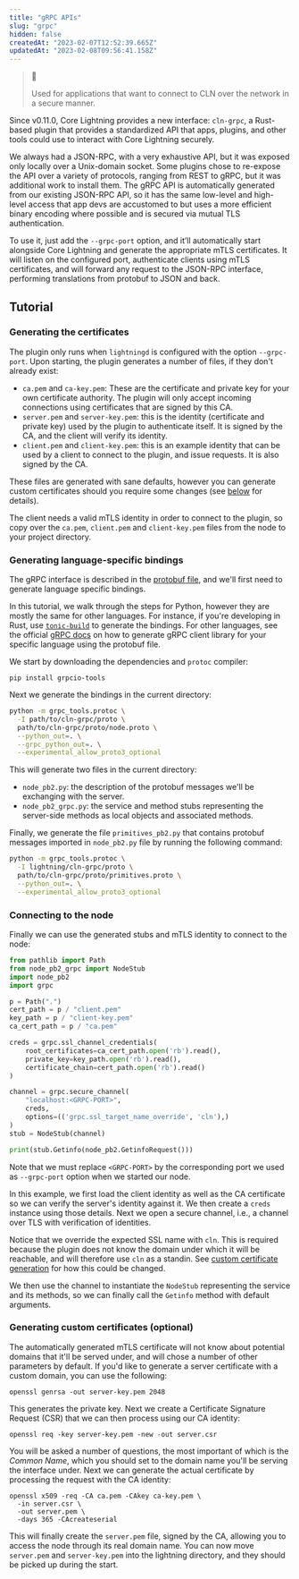 ```yaml
---
title: "gRPC APIs"
slug: "grpc"
hidden: false
createdAt: "2023-02-07T12:52:39.665Z"
updatedAt: "2023-02-08T09:56:41.158Z"
---
```

> 📘
>
> Used for applications that want to connect to CLN over the network in a secure manner.

Since v0.11.0, Core Lightning provides a new interface: `cln-grpc`, a Rust-based plugin that provides a standardized API that apps, plugins, and other tools could use to interact with Core Lightning securely.

We always had a JSON-RPC, with a very exhaustive API, but it was exposed only locally over a Unix-domain socket. Some plugins chose to re-expose the API over a variety of protocols, ranging from REST to gRPC, but it was additional work to install them. The gRPC API is automatically generated from our existing JSON-RPC API, so it has the same low-level and high-level access that app devs are accustomed to but uses a more efficient binary encoding where possible and is secured via mutual TLS authentication.

To use it, just add the `--grpc-port` option, and it’ll automatically start alongside Core Lightning and generate the appropriate mTLS certificates. It will listen on the configured port, authenticate clients using mTLS certificates, and will forward any request to the JSON-RPC interface, performing translations from protobuf to JSON and back.

## Tutorial

### Generating the certificates

The plugin only runs when `lightningd` is configured with the option `--grpc-port`. Upon starting, the plugin generates a number of files, if they don't already exist:

- `ca.pem` and `ca-key.pem`: These are the certificate and private key for your own certificate authority. The plugin will only accept incoming connections using certificates that are signed by this CA.
- `server.pem` and `server-key.pem`: this is the identity (certificate and private key) used by the plugin to authenticate itself. It is signed by the CA, and the client will verify its identity.
- `client.pem` and `client-key.pem`: this is an example identity that can be used by a client to connect to the plugin, and issue requests. It is also signed by the CA.

These files are generated with sane defaults, however you can generate custom certificates should you require some changes (see [below](doc:app-development#generating-custom-certificates) for details).

The client needs a valid mTLS identity in order to connect to the plugin, so copy over the `ca.pem`, `client.pem` and `client-key.pem` files from the node to your project directory.

### Generating language-specific bindings

The gRPC interface is described in the [protobuf file](https://github.com/ElementsProject/lightning/blob/master/cln-grpc/proto/node.proto), and we'll first need to generate language specific bindings.

In this tutorial, we walk through the steps for Python, however they are mostly the same for other languages. For instance, if you're developing in Rust, use [`tonic-build`](https://docs.rs/tonic-build/latest/tonic_build/) to generate the bindings. For other languages, see the official [gRPC docs](https://grpc.io/docs/languages/) on how to generate gRPC client library for your specific language using the protobuf file.

We start by downloading the dependencies and `protoc` compiler:

```shell
pip install grpcio-tools
```



Next we generate the bindings in the current directory:

```bash
python -m grpc_tools.protoc \
  -I path/to/cln-grpc/proto \
  path/to/cln-grpc/proto/node.proto \
  --python_out=. \
  --grpc_python_out=. \
  --experimental_allow_proto3_optional
```

This will generate two files in the current directory:

- `node_pb2.py`: the description of the protobuf messages we'll be exchanging with the server.
- `node_pb2_grpc.py`: the service and method stubs representing the server-side methods as local objects and associated methods.

Finally, we generate the file `primitives_pb2.py` that contains
protobuf messages imported in `node_pb2.py` file by running the
following command:

```bash
python -m grpc_tools.protoc \
  -I lightning/cln-grpc/proto \
  path/to/cln-grpc/proto/primitives.proto \
  --python_out=. \
  --experimental_allow_proto3_optional
```

### Connecting to the node

Finally we can use the generated stubs and mTLS identity to connect to the node:

```python
from pathlib import Path
from node_pb2_grpc import NodeStub
import node_pb2
import grpc

p = Path(".")
cert_path = p / "client.pem"
key_path = p / "client-key.pem"
ca_cert_path = p / "ca.pem"

creds = grpc.ssl_channel_credentials(
    root_certificates=ca_cert_path.open('rb').read(),
    private_key=key_path.open('rb').read(),
    certificate_chain=cert_path.open('rb').read()
)

channel = grpc.secure_channel(
	"localhost:<GRPC-PORT>",
	creds,
	options=(('grpc.ssl_target_name_override', 'cln'),)
)
stub = NodeStub(channel)

print(stub.Getinfo(node_pb2.GetinfoRequest()))
```

Note that we must replace `<GRPC-PORT>` by the corresponding port we
used as `--grpc-port` option when we started our node.

In this example, we first load the client identity as well as the CA certificate so we can verify the server's identity against it. We then create a `creds` instance using those details. Next we open a secure channel, i.e., a channel over TLS with verification of identities.

Notice that we override the expected SSL name with `cln`. This is required because the plugin does not know the domain under which it will be reachable, and will therefore use `cln` as a standin. See [custom certificate generation](doc:app-development#generating-custom-certificates) for how this could be changed.

We then use the channel to instantiate the `NodeStub` representing the service and its methods, so we can finally call the `Getinfo` method with default arguments.

### Generating custom certificates (optional)

The automatically generated mTLS certificate will not know about potential domains that it'll be served under, and will chose a number of other parameters by default. If you'd like to generate a server certificate with a custom domain, you can use the following:

```shell
openssl genrsa -out server-key.pem 2048
```



This generates the private key. Next we create a Certificate Signature Request (CSR) that we can then process using our CA identity:

```shell
openssl req -key server-key.pem -new -out server.csr
```



You will be asked a number of questions, the most important of which is the _Common Name_, which you should set to the domain name you'll be serving the interface under. Next we can generate the actual certificate by processing the request with the CA identity:

```shell
openssl x509 -req -CA ca.pem -CAkey ca-key.pem \
  -in server.csr \
  -out server.pem \
  -days 365 -CAcreateserial
```



This will finally create the `server.pem` file, signed by the CA, allowing you to access the node through its real domain name. You can now move `server.pem` and `server-key.pem` into the lightning directory, and they should be picked up during the start.
